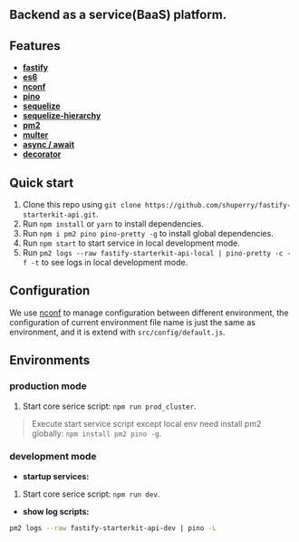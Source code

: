 ## Backend as a service(BaaS) platform.

## Features

* **[fastify](https://www.npmjs.com/package/fastify)**
* **[es6](http://es6.ruanyifeng.com)**
* **[nconf](https://www.npmjs.com/package/nconf)**
* **[pino](https://www.npmjs.com/package/pino)**
* **[sequelize](http://docs.sequelizejs.com)**
* **[sequelize-hierarchy](https://www.npmjs.com/package/sequelize-hierarchy)**
* **[pm2](http://pm2.keymetrics.io/docs/usage/quick-start)**
* **[multer](https://www.npmjs.com/package/multer)**
* **[async / await](http://www.ruanyifeng.com/blog/2015/05/async.html)**
* **[decorator](https://medium.com/google-developers/exploring-es7-decorators-76ecb65fb841)**

## Quick start

1. Clone this repo using `git clone https://github.com/shuperry/fastify-starterkit-api.git`.
2. Run `npm install` or `yarn` to install dependencies.
3. Run `npm i pm2 pino pino-pretty -g` to install global dependencies.
4. Run `npm start` to start service in local development mode.
5. Run `pm2 logs --raw fastify-starterkit-api-local | pino-pretty -c -f -t` to see logs in local development mode.

## Configuration

We use [nconf](https://www.npmjs.com/package/nconf) to manage configuration between different environment, the configuration of current environment file name is just the same as environment, and it is extend with `src/config/default.js`. 

## Environments

### production mode

1. Start core serice script: `npm run prod_cluster`.

> Execute start service script except local env need install pm2 globally: `npm install pm2 pino -g`.

### development mode

* **startup services:**

1. Start core serice script: `npm run dev`.

* **show log scripts:**

```bash
pm2 logs --raw fastify-starterkit-api-dev | pino -L
```
